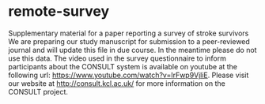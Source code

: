 # remote-survey
Supplementary material for a paper reporting a survey of stroke survivors
We are preparing our study manuscript for submission to a peer-reviewed journal and will update this file in due course. In the meantime please do not use this data.
The video used in the survey questionnaire to inform participants about the CONSULT system is available on youtube at the following url: https://www.youtube.com/watch?v=IrFwp9VjliE.
Please visit our website at http://consult.kcl.ac.uk/ for more information on the CONSULT project.
